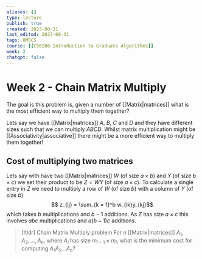 ```yaml
---
aliases: []
type: lecture
publish: true
created: 2023-08-31
last_edited: 2023-08-31
tags: OMSCS
course: [[CS6200 Introduction to Graduate Algorithms]]
week: 2
chatgpt: false
---
```

# Week 2 - Chain Matrix Multiply

The goal is this problem is, given a number of [[Matrix|matrices]] what is the most efficient way to multiply them together?

Lets say we have [[Matrix|matrices]] $A$, $B$, $C$ and $D$ and they have different sizes such that we can multiply $A B C D$. Whilst matrix multiplication might be [[Associativity|associative]] there might be a more efficient way to multiply them together!

## Cost of multiplying two matrices

Lets say with have two [[Matrix|matrices]] $W$ (of size $a \times b$) and $Y$ (of size $b \times c$) we set their product to be $Z = WY$ (of size $a \times c$). To calculate a single entry in $Z$ we need to multiply a row of $W$ (of size $b$) with a column of $Y$ (of size $b$)
$$ z_{ij} = \sum_{k = 1}^b w_{ik}y_{kj}$$
which takes $b$ multiplications and $b-1$ additions. As $Z$ has size $a \times c$ this involves $abc$ multiplications and $a(b-1)c$ additions. 

> [!tldr] Chain Matrix Multiply problem
> For $n$ [[Matrix|matrices]] $A_1, A_2, \ldots, A_n$, where $A_i$ has size $m_{i-1} \times m_i$, what is the minimum cost for computing $A_1 A_2 \ldots A_n$?

